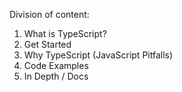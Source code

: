 Division of content:
1. What is TypeScript?
2. Get Started
3. Why TypeScript (JavaScript Pitfalls)
4. Code Examples
5. In Depth / Docs